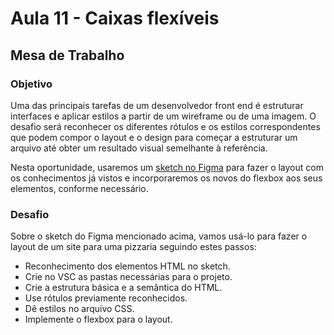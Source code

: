 # Aula 11 - Caixas flexíveis

## Mesa de Trabalho

### Objetivo

Uma das principais tarefas de um desenvolvedor front end é estruturar interfaces e aplicar estilos a partir de um wireframe ou de uma imagem. O desafio será reconhecer os diferentes rótulos e os estilos correspondentes que podem compor o layout e o design para começar a estruturar um arquivo até obter um resultado visual semelhante à referência.

Nesta oportunidade, usaremos um <a href="https://www.figma.com/file/wTaLjX57boxncQGA6ue1li/Front-end-Aula11-CaixasFlexiveis?node-id=0%3A1">sketch no Figma</a> para fazer o layout com os conhecimentos já vistos e incorporaremos os novos do flexbox aos seus elementos, conforme necessário.

### Desafio
Sobre o sketch do Figma mencionado acima, vamos usá-lo para fazer o layout de um site para uma pizzaria seguindo estes passos:
<ul style="list-type:none;">
  <li>Reconhecimento dos elementos HTML no sketch.</li>
  <li>Crie no VSC as pastas necessárias para o projeto.</li>
  <li>Crie a estrutura básica e a semântica do HTML.</li>
  <li>Use rótulos previamente reconhecidos.</li>
  <li>Dê estilos no arquivo CSS.</li>
  <li>Implemente o flexbox para o layout.</li>
</ul>

